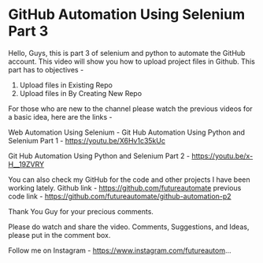 # GitHub Automation Using Selenium Part 3

Hello, Guys, this is part 3 of selenium and python to automate the GitHub account. This video will show you how to upload project files in Github.
This part has to objectives - 
1) Upload files in Existing Repo
2) Upload files in By Creating New Repo

For those who are new to the channel please watch the previous videos for a basic idea, here are the links - 

Web Automation Using Selenium - 
Git Hub Automation Using Python and Selenium Part 1 - https://youtu.be/X6Hv1c35kUc


Git Hub Automation Using Python and Selenium Part 2 - https://youtu.be/x-H__19ZVRY

 
You can also check my GitHub for the code and other projects I have been working lately.
Github link - https://github.com/futureautomate
previous code link - https://github.com/futureautomate/github-automation-p2

Thank You Guy for your precious comments.

Please do watch and share the video.
Comments, Suggestions, and Ideas, please put in the comment box.

Follow me on Instagram - 
https://www.instagram.com/futureautom...
